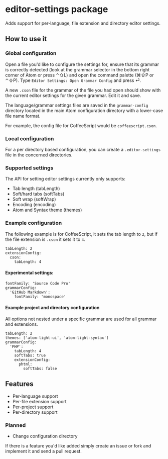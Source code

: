# editor-settings package

Adds support for per-language, file extension and directory editor settings.

## How to use it
### Global configuration

Open a file you'd like to configure the settings for, ensure that its grammar is correctly
detected (look at the grammar selector in the bottom right corner of Atom or press ⌃⇧L)
and open the command palette (⌘⇧P or ⌃⇧P). Type `Editor Settings: Open Grammar Config`
and press ⏎.

A new `.cson` file for the grammar of the file you had open should show with the current
editor settings for the given grammar. Edit it and save.

The language/grammar settings files are saved in the `grammar-config` directory located
in the main Atom configuration directory with a lower-case file name format.

For example, the config file for CoffeeScript would be `coffeescript.cson`.

### Local configuration

For a per directory based configuration, you can create a `.editor-settings` file in the
concerned directories.

### Supported settings

The API for setting editor settings currently only supports:

- Tab length (tabLength)
- Soft/hard tabs (softTabs)
- Soft wrap (softWrap)
- Encoding (encoding)
- Atom and Syntax theme (themes)

### Example configuration

The following example is for CoffeeScript, it sets the tab length to `2`, but if
the file extension is `.cson` it sets it to `4`.

    tabLength: 2
    extensionConfig:
      cson:
        tabLength: 4

#### Experimental settings:

    fontFamily: 'Source Code Pro'
    grammarConfig:
      'GitHub Markdown':
        fontFamily: 'monospace'


#### Example project and directory configuration

All options not nested under a specific grammar are used for all grammar and extensions.

    tabLength: 2
    themes: ['atom-light-ui', 'atom-light-syntax']
    grammarConfig:
      'PHP':
        tabLength: 4
        softTabs: true
        extensionConfig:
          phtml:
            softTabs: false

## Features

- Per-language support
- Per-file extension support
- Per-project support
- Per-directory support

### Planned

- Change configuration directory

If there is a feature you'd like added simply create an issue or fork and implement it and send a pull request.

